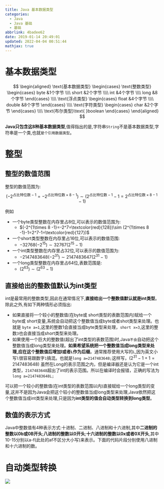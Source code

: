 ```yaml
---
title: Java 基本数据类型
categories: 
  - Java
  - Java 基础
  - 基础
abbrlink: 4badee62
date: 2019-01-14 20:49:01
updated: 2022-04-04 00:51:44
mathjax: true
---
```

# 基本数据类型
$$
\begin{aligned}
    \text{基本数据类型}
    \begin{cases}
        \text{整数类型}
        \begin{cases}
            byte &1个字节 \\\\
            short &2个字节 \\\\
            int &4个字节 \\\\
            long &8个字节
        \end{cases} \\\\
        \text{浮点类型}
        \begin{cases}
            float &4个字节 \\\\
            double &8个字节
        \end{cases} \\\\
        \text{字符类型}
        \begin{cases}
            char &2个字节
        \end{cases} \\\\
        \text{布尔类型}\text{  }boolean
    \end{cases}
\end{aligned}
$$

**Java只包含这8种基本数据类型**,值得指出的是,字符串`String`不是基本数据类型,字符串是一个类,也就`是个引用数据类型`。
# 整型
## 整型的数值范围
整型的数值范围为:
$$
(-2^{\text{占比特位数}-1}=-2^{\text{占比特位数}\times 8-1})\sim (2^{\text{占比特位数}-1}-1=2^{\text{占比特位数}\times 8-1}-1)
$$

例如
- 一个byte类型整数在内存里占$8$位,可以表示的数值范围为:
  - $(-2^{1\times 8 -1}=-2^7=\textcolor{red}{128})\sim (2^{1\times 8 -1}-1=2^7-1=\textcolor{red}{127})$
- 一个short类型整数在内存里占$16$位,可以表示的数值范围:
  - $-32768(-2^{15})\sim 32767(2^{15}-1)$
- 一个int类型整数在内存里占$32$位,可以表示的数值范围为:
  - $-2147483648(-2^{31})\sim 2147483647(2^{31}-1)$
- 一个long类型整数在内存里占$64$位,表数范围是:
  - $(2^{63})\sim (2^{63}-1)$

## 直接给出的整数值默认为int类型
int是最常用的整数类型,因此在通常情况下,**直接给出一个整数值默认就是int类型**。除此之外,有如下两种情形必须指出:
- 如果直接将一个较小的整数值(在byte或 short类型的表数范围内)赋给一个byte或 short变量,系统会自动把这个整数值当成byte或者shot类型来处理。也就是 `byte a=1`,这里的整数1会直接当成byte类型来处理，`short x=3`,这里的整数`3`也会直接当成short类型来处理。
- 如果使用一个巨大的整数值(超出了int类型的表数范围)时,Java`不会`自动把这个整数值当成long类型来处理。**如果希望系统把一个整数值当成long类型来处理,应在这个整数值后增加l或者`L`作为后缀**。通常推荐使用大写的`L`,因为英文小写`l`很容易跟数字`1`搞混。也就是`long a=2147483648;`这样写，$(2^{31}-1+1=2147483648)$ 虽然在Long的表示范围之内，但是编译器还是认为它是一个int类型，`2147483648`超出了int的表示范围。所以在编译时会报错，正确的写法为`long a=2147483648L;`

可以把一个较小的整数值(在int类型的表数范围以内)直接赋给一个long类型的变量,这并不是因为Java会把这个较小的整数值当成long类型来处理,Java依然把这个整数值当成int类型来处理,只是因为**int类型的值会自动类型转换到long类型**。
## 数值的表示方式
Java中整数值有4种表示方式:十进制、二进制、八进制和十六进制,其中**二进制的整数以0b或0B开头**;**八进制的整数以0开头**;**十六进制的整数以0x或者0X开头**,其中10-15分别以a-f(此处的af不区分大小写)来表示。下面的代码片段分别使用八进制和十六进制的数。

# 自动类型转换
![](https://image-1257720033.cos.ap-shanghai.myqcloud.com/blog/Java/ShuJuLeiXing/1.png)
